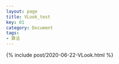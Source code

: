 ```yaml
---
layout: page
title: VLook_test
key: 01
category: Document
tags:
- 算法
---
```


{% include post/2020-06-22-VLook.html %}